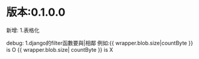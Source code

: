 版本:0.1.0.0
=============
新增:
1.表格化

debug:
1.django的filter函數要與|相鄰
  例如:{{ wrapper.blob.size|countByte }}  is O
       {{ wrapper.blob.size| countByte }} is X
